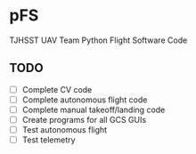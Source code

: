 # pFS
TJHSST UAV Team Python Flight Software Code

## TODO
- [ ] Complete CV code
- [ ] Complete autonomous flight code
- [ ] Complete manual takeoff/landing code
- [ ] Create programs for all GCS GUIs
- [ ] Test autonomous flight
- [ ] Test telemetry
